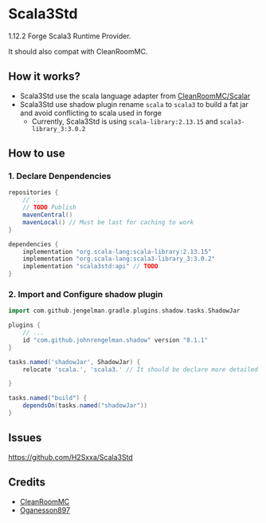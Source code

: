 # Scala3Std

1.12.2 Forge Scala3 Runtime Provider.

It should also compat with CleanRoomMC.

## How it works?

- Scala3Std use the scala language adapter from [CleanRoomMC/Scalar](https://github.com/CleanroomMC/Scalar)
- Scala3Std use shadow plugin rename `scala` to `scala3` to build a fat jar and avoid conflicting to scala used in forge
    - Currently, Scala3Std is using `scala-library:2.13.15` and `scala3-library_3:3.0.2`

## How to use

### 1. Declare Denpendencies

```groovy
repositories {
    // ...
    // TODO Publish
    mavenCentral()
    mavenLocal() // Must be last for caching to work
}

dependencies {
    implementation "org.scala-lang:scala-library:2.13.15"
    implementation "org.scala-lang:scala3-library_3:3.0.2"
    implementation "scala3std:api" // TODO
}
```

### 2. Import and Configure shadow plugin

```groovy
import com.github.jengelman.gradle.plugins.shadow.tasks.ShadowJar

plugins {
    // ...
    id "com.github.johnrengelman.shadow" version "8.1.1"
}

tasks.named('shadowJar', ShadowJar) {
    relocate 'scala.', 'scala3.' // It should be declare more detailed for compat

}

tasks.named("build") {
    dependsOn(tasks.named("shadowJar"))
}
```

## Issues

https://github.com/H2Sxxa/Scala3Std

## Credits

- [CleanRoomMC](https://github.com/CleanroomMC)
- [Oganesson897](https://github.com/Oganesson897)